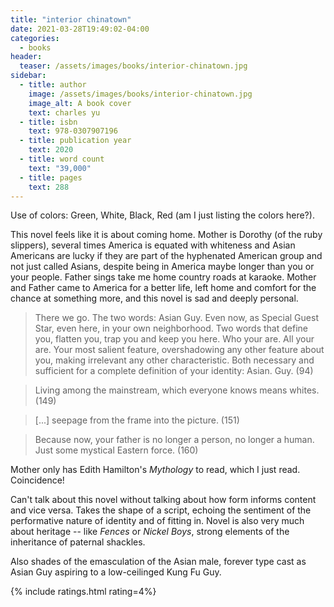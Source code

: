 ```yaml
---
title: "interior chinatown"
date: 2021-03-28T19:49:02-04:00
categories:
  - books
header:
  teaser: /assets/images/books/interior-chinatown.jpg
sidebar:
  - title: author
    image: /assets/images/books/interior-chinatown.jpg
    image_alt: A book cover
    text: charles yu
  - title: isbn
    text: 978-0307907196
  - title: publication year
    text: 2020
  - title: word count
    text: "39,000"
  - title: pages
    text: 288
---
```

Use of colors: Green, White, Black, Red (am I just listing the colors here?).

This novel feels like it is about coming home. Mother is Dorothy (of the ruby slippers), several times America is equated with whiteness and Asian Americans are lucky if they are part of the hyphenated American group and not just called Asians, despite being in America maybe longer than you or your people. Father sings take me home country roads at karaoke. Mother and Father came to America for a better life, left home and comfort for the chance at something more, and this novel is sad and deeply personal.

> There we go. The two words: Asian Guy. Even now, as Special Guest Star, even here, in your own neighborhood. Two words that define you, flatten you, trap you and keep you here. Who your are. All your are. Your most salient feature, overshadowing any other feature about you, making irrelevant any other characteristic. Both necessary and sufficient for a complete definition of your identity: Asian. Guy. (94)

> Living among the mainstream, which everyone knows means whites. (149)

> [...] seepage from the frame into the picture. (151)

> Because now, your father is no longer a person, no longer a human. Just some mystical Eastern force. (160)

Mother only has Edith Hamilton's *Mythology* to read, which I just read. Coincidence!

Can't talk about this novel without talking about how form informs content and vice versa. Takes the shape of a script, echoing the sentiment of the performative nature of identity and of fitting in. Novel is also very much about heritage -- like *Fences* or *Nickel Boys*, strong elements of the inheritance of paternal shackles.

Also shades of the emasculation of the Asian male, forever type cast as Asian Guy aspiring to a low-ceilinged Kung Fu Guy.

{% include ratings.html rating=4%}